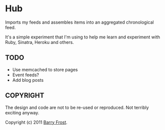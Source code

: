 # Hub

Imports my feeds and assembles items into an aggregated chronological feed.

It's a simple experiment that I'm using to help me learn and experiment with Ruby, Sinatra, Heroku and others.

## TODO

- Use memcached to store pages
- Event feeds?
- Add blog posts

## COPYRIGHT

The design and code are not to be re-used or reproduced. Not terribly exciting anyway.

Copyright (c) 2011 [Barry Frost](http://barryfrost.com).
